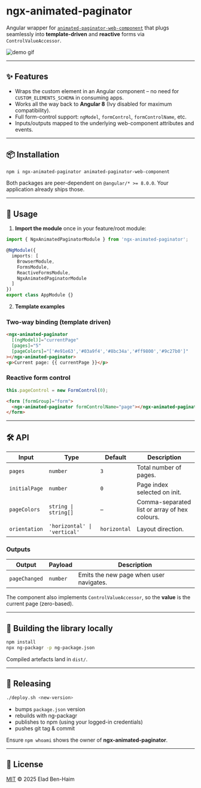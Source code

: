 # ngx-animated-paginator

Angular wrapper for [`animated-paginator-web-component`](https://www.npmjs.com/package/animated-paginator-web-component) that plugs seamlessly into **template-driven** and **reactive** forms via `ControlValueAccessor`.

![demo gif](https://raw.githubusercontent.com/eladbh-stanley/animated-paginator-assets/main/demo.gif)

---

## ✨ Features

* Wraps the custom element in an Angular component – no need for `CUSTOM_ELEMENTS_SCHEMA` in consuming apps.
* Works all the way back to **Angular 8** (Ivy disabled for maximum compatibility).
* Full form-control support: `ngModel`, `formControl`, `formControlName`, etc.
* Inputs/outputs mapped to the underlying web-component attributes and events.

---

## 📦 Installation

```bash
npm i ngx-animated-paginator animated-paginator-web-component
```

Both packages are peer-dependent on `@angular/* >= 8.0.0`. Your application already ships those.

---

## 🔌 Usage

1. **Import the module** once in your feature/root module:

```ts
import { NgxAnimatedPaginatorModule } from 'ngx-animated-paginator';

@NgModule({
  imports: [
    BrowserModule,
    FormsModule,
    ReactiveFormsModule,
    NgxAnimatedPaginatorModule
  ]
})
export class AppModule {}
```

2. **Template examples**

### Two-way binding (template driven)

```html
<ngx-animated-paginator
  [(ngModel)]="currentPage"
  [pages]="5"
  [pageColors]="['#e91e63','#03a9f4','#8bc34a','#ff9800','#9c27b0']"
></ngx-animated-paginator>
<p>Current page: {{ currentPage }}</p>
```

### Reactive form control

```ts
this.pageControl = new FormControl(0);
```

```html
<form [formGroup]="form">
  <ngx-animated-paginator formControlName="page"></ngx-animated-paginator>
</form>
```

---

## 🛠️ API

| Input          | Type                      | Default | Description                                   |
|----------------|---------------------------|---------|-----------------------------------------------|
| `pages`        | `number`                  | `3`     | Total number of pages.                        |
| `initialPage`  | `number`                  | `0`     | Page index selected on init.                  |
| `pageColors`   | `string \| string[]`      | –       | Comma-separated list or array of hex colours. |
| `orientation`  | `'horizontal' \| 'vertical'` | `horizontal` | Layout direction.                        |

### Outputs

| Output           | Payload | Description                              |
|------------------|---------|------------------------------------------|
| `pageChanged`    | `number`| Emits the new page when user navigates.  |

The component also implements `ControlValueAccessor`, so the **value** is the current page (zero-based).

---

## 🚀 Building the library locally

```bash
npm install
npx ng-packagr -p ng-package.json
```
Compiled artefacts land in `dist/`.

---

## 🔑 Releasing

```bash
./deploy.sh <new-version>
```
* bumps `package.json` version
* rebuilds with ng-packagr
* publishes to npm (using your logged-in credentials)
* pushes git tag & commit

Ensure `npm whoami` shows the owner of **ngx-animated-paginator**.

---

## 📝 License

[MIT](./LICENSE) © 2025 Elad Ben-Haim 